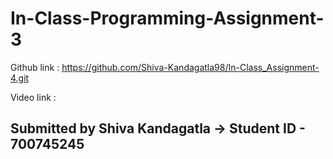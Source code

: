 # In-Class-Programming-Assignment-3

Github link : https://github.com/Shiva-Kandagatla98/In-Class_Assignment-4.git

Video link :  

## Submitted by Shiva Kandagatla -> Student ID - 700745245